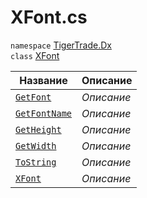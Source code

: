 
# XFont.cs
`namespace` [TigerTrade.Dx](../../TigerTrade.Dx.md)  
    `class` [XFont](../XFont.cs.md)

| Название | Описание |
| --- | --- |
| [`GetFont`](./Методы/GetFont.md) | *Описание* |
| [`GetFontName`](./Методы/GetFontName.md) | *Описание* |
| [`GetHeight`](./Методы/GetHeight.md) | *Описание* |
| [`GetWidth`](./Методы/GetWidth.md) | *Описание* |
| [`ToString`](./Методы/ToString.md) | *Описание* |
| [`XFont`](./Методы/XFont.md) | *Описание* |
